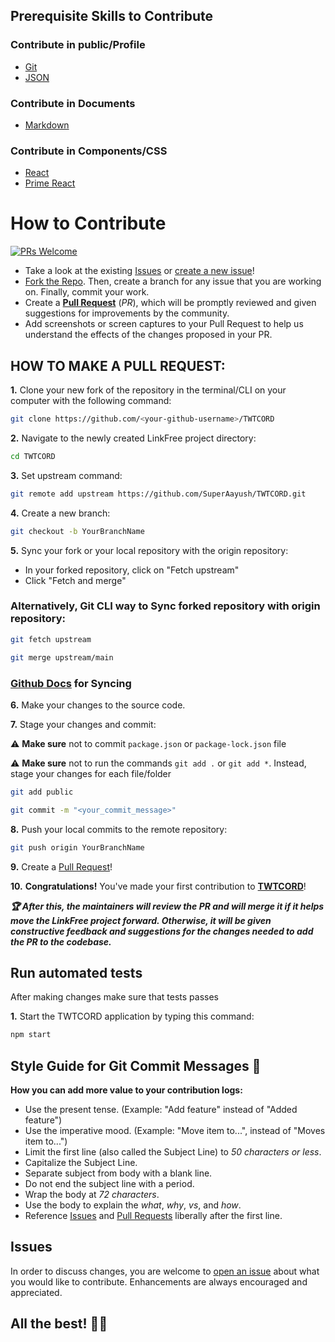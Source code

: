 ## Prerequisite Skills to Contribute

### Contribute in public/Profile

- [Git](https://git-scm.com/) 
- [JSON](https://www.json.org/json-en.html)

### Contribute in Documents

- [Markdown](https://www.markdownguide.org/basic-syntax/)

### Contribute in Components/CSS

- [React](https://reactjs.org/)
- [Prime React](https://www.primefaces.org/primereact/)

# How to Contribute

[![PRs Welcome](https://img.shields.io/badge/PRs-welcome-brightgreen.svg?style=flat-square)](https://github.com/SuperAayush/TWTCORD/pulls)

- Take a look at the existing [Issues](https://github.com/SuperAayush/TWTCORD/issues) or [create a new issue](https://github.com/SuperAayush/TWTCORD/issues/new/choose)!
- [Fork the Repo](https://github.com/SuperAayush/TWTCORD/fork). Then, create a branch for any issue that you are working on. Finally, commit your work.
- Create a **[Pull Request](https://github.com/SuperAayush/TWTCORD/compare)** (_PR_), which will be promptly reviewed and given suggestions for improvements by the community.
- Add screenshots or screen captures to your Pull Request to help us understand the effects of the changes proposed in your PR.

## HOW TO MAKE A PULL REQUEST:

**1.** Clone your new fork of the repository in the terminal/CLI on your computer with the following command:

```bash
git clone https://github.com/<your-github-username>/TWTCORD
```

**2.** Navigate to the newly created LinkFree project directory:

```bash
cd TWTCORD
```

**3.** Set upstream command:

```bash
git remote add upstream https://github.com/SuperAayush/TWTCORD.git
```

**4.** Create a new branch:

```bash
git checkout -b YourBranchName
```

**5.** Sync your fork or your local repository with the origin repository:

- In your forked repository, click on "Fetch upstream"
- Click "Fetch and merge"

### Alternatively, Git CLI way to Sync forked repository with origin repository:

```bash
git fetch upstream
```

```bash
git merge upstream/main
```

### [Github Docs](https://docs.github.com/en/github/collaborating-with-pull-requests/addressing-merge-conflicts/resolving-a-merge-conflict-on-github) for Syncing

**6.** Make your changes to the source code.

**7.** Stage your changes and commit:

⚠️ **Make sure** not to commit `package.json` or `package-lock.json` file

⚠️ **Make sure** not to run the commands `git add .` or `git add *`. Instead, stage your changes for each file/folder

```bash
git add public
```

```bash
git commit -m "<your_commit_message>"
```

**8.** Push your local commits to the remote repository:

```bash
git push origin YourBranchName
```

**9.** Create a [Pull Request](https://help.github.com/en/github/collaborating-with-issues-and-pull-requests/creating-a-pull-request)!

**10.** **Congratulations!** You've made your first contribution to [**TWTCORD**](https://github.com/SuperAayush/TWTCORD/graphs/contributors)! 

**_:trophy: After this, the maintainers will review the PR and will merge it if it helps move the LinkFree project forward. Otherwise, it will be given constructive feedback and suggestions for the changes needed to add the PR to the codebase._**

## Run automated tests

After making changes make sure that tests passes

**1.** Start the TWTCORD application by typing this command:

```bash
npm start
```

## Style Guide for Git Commit Messages :memo:

**How you can add more value to your contribution logs:**

- Use the present tense. (Example: "Add feature" instead of "Added feature")
- Use the imperative mood. (Example: "Move item to...", instead of "Moves item to...")
- Limit the first line (also called the Subject Line) to _50 characters or less_.
- Capitalize the Subject Line.
- Separate subject from body with a blank line.
- Do not end the subject line with a period.
- Wrap the body at _72 characters_.
- Use the body to explain the _what_, _why_, _vs_, and _how_.
- Reference [Issues](https://github.com/SuperAayush/TWTCORD/issues) and [Pull Requests](https://github.com/SuperAayush/TWTCORD/pulls) liberally after the first line.

## Issues

In order to discuss changes, you are welcome to [open an issue](https://github.com/SuperAayush/TWTCORD/issues/new/choose) about what you would like to contribute. Enhancements are always encouraged and appreciated.

## All the best! 👍🏻
